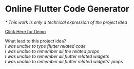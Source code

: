 # Online Flutter Code Generator

<i>* This work is only a technical expression of the project idea</i>

<a href="https://sujanavan.github.io/OFCG" >Click Here for Demo</a>

What lead to this project idea?<br>
<i>I was unable to type flutter related code<br>
I was unable to remember all the related props<br>
I was unable to remember all flutter related widgets<br>
I was unable to remember all flutter related widgets' props
</i>
